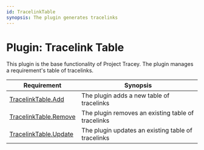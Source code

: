 ```yaml
---
id: TracelinkTable
synopsis: The plugin generates tracelinks
---
```


# Plugin: Tracelink Table

This plugin is the base functionality of Project Tracey.
The plugin manages a requirement's table of tracelinks.

<div class="tracey tracey-plugin-childrequirements">

| Requirement                                                               | Synopsis                                           |
| ------------------------------------------------------------------------- | -------------------------------------------------- |
| [TracelinkTable.Add](TracelinkTable/Add.md "TracelinkTable.Add")          | The plugin adds a new table of tracelinks          |
| [TracelinkTable.Remove](TracelinkTable/Remove.md "TracelinkTable.Remove") | The plugin removes an existing table of tracelinks |
| [TracelinkTable.Update](TracelinkTable/Update.md "TracelinkTable.Update") | The plugin updates an existing table of tracelinks |

</div>
